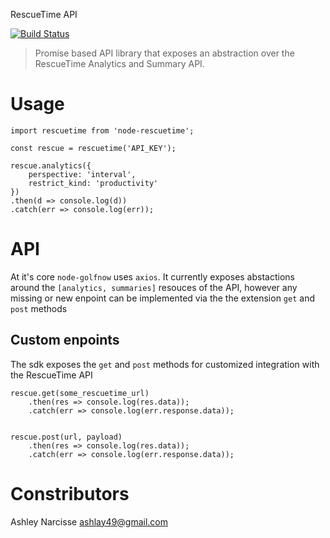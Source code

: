 RescueTime API

[![Build Status](https://travis-ci.org/darkfadr/node-rescuetime.svg?branch=master)](https://travis-ci.org/darkfadr/node-rescuetime)
> Promise based API library that exposes an abstraction over the RescueTime Analytics and Summary API.

# Usage
```
import rescuetime from 'node-rescuetime';

const rescue = rescuetime('API_KEY');

rescue.analytics({
	perspective: 'interval',
	restrict_kind: 'productivity'
})
.then(d => console.log(d))
.catch(err => console.log(err));
```

# API
At it's core `node-golfnow` uses `axios`. It currently exposes abstactions around the `[analytics, summaries]` resouces of the API, however any missing or new enpoint can be implemented via the the extension `get` and `post` methods

## Custom enpoints
The sdk exposes the `get` and `post` methods for customized integration with the RescueTime API

```
rescue.get(some_rescuetime_url)
	.then(res => console.log(res.data));
	.catch(err => console.log(err.response.data));


rescue.post(url, payload)
	.then(res => console.log(res.data));
	.catch(err => console.log(err.response.data));
```

# Constributors
Ashley Narcisse <ashlay49@gmail.com>